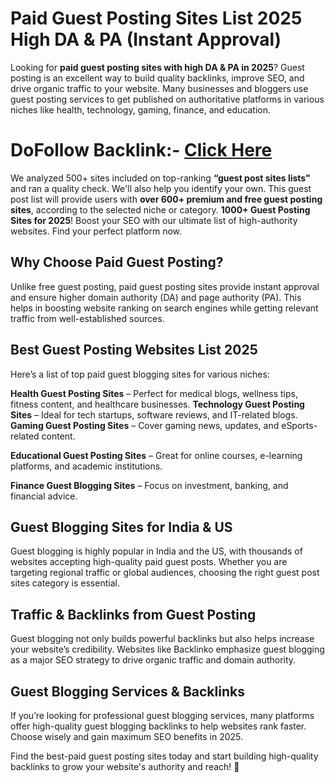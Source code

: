 # Paid Guest Posting Sites List 2025 High DA & PA (Instant Approval)
Looking for **paid guest posting sites with high DA & PA in 2025**? Guest posting is an excellent way to build quality backlinks, improve SEO, and drive organic traffic to your website. Many businesses and bloggers use guest posting services to get published on authoritative platforms in various niches like health, technology, gaming, finance, and education.
# DoFollow Backlink:- [Click Here](https://tajainfo.in/guest-posting-sites-list/)
We analyzed 500+ sites included on top-ranking **“guest post sites lists"** and ran a quality check. We'll also help you identify your own. This guest post list will provide users with **over 600+ premium and free guest posting sites**, according to the selected niche or category. **1000+ Guest Posting Sites for 2025**! Boost your SEO with our ultimate list of high-authority websites. Find your perfect platform now.
## Why Choose Paid Guest Posting?
Unlike free guest posting, paid guest posting sites provide instant approval and ensure higher domain authority (DA) and page authority (PA). This helps in boosting website ranking on search engines while getting relevant traffic from well-established sources.

## Best Guest Posting Websites List 2025
Here’s a list of top paid guest blogging sites for various niches:

**Health Guest Posting Sites** – Perfect for medical blogs, wellness tips, fitness content, and healthcare businesses.
**Technology Guest Posting Sites** – Ideal for tech startups, software reviews, and IT-related blogs. 
**Gaming Guest Posting Sites** – Cover gaming news, updates, and eSports-related content.

**Educational Guest Posting Sites** – Great for online courses, e-learning platforms, and academic institutions.

**Finance Guest Blogging Sites** – Focus on investment, banking, and financial advice.

## Guest Blogging Sites for India & US
Guest blogging is highly popular in India and the US, with thousands of websites accepting high-quality paid guest posts. Whether you are targeting regional traffic or global audiences, choosing the right guest post sites category is essential.

## Traffic & Backlinks from Guest Posting
Guest blogging not only builds powerful backlinks but also helps increase your website’s credibility. Websites like Backlinko emphasize guest blogging as a major SEO strategy to drive organic traffic and domain authority.

## Guest Blogging Services & Backlinks
If you’re looking for professional guest blogging services, many platforms offer high-quality guest blogging backlinks to help websites rank faster. Choose wisely and gain maximum SEO benefits in 2025.

Find the best-paid guest posting sites today and start building high-quality backlinks to grow your website's authority and reach! 🚀
